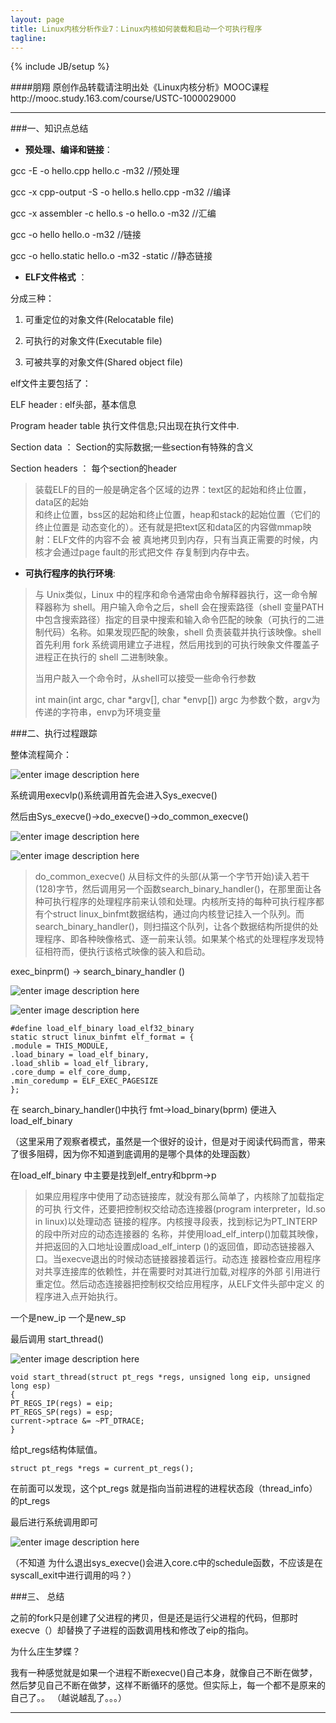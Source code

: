 ```yaml
---
layout: page
title: Linux内核分析作业7：Linux内核如何装载和启动一个可执行程序
tagline: 
---
```

{% include JB/setup %}

####朋翔 原创作品转载请注明出处《Linux内核分析》MOOC课程http://mooc.study.163.com/course/USTC-1000029000 

---

###一、知识点总结

- **预处理、编译和链接**：

gcc -E -o hello.cpp hello.c -m32  //预处理

gcc -x cpp-output -S -o hello.s hello.cpp -m32  //编译

gcc -x assembler -c hello.s -o hello.o -m32  //汇编

gcc -o hello hello.o -m32  //链接

gcc -o hello.static hello.o -m32 -static  //静态链接


- **ELF文件格式** ：

分成三种：

1.  可重定位的对象文件(Relocatable file)


2.  可执行的对象文件(Executable file)

3. 可被共享的对象文件(Shared object file)

	
elf文件主要包括了：

 ELF header :  elf头部，基本信息

Program header table  执行文件信息;只出现在执行文件中.
 
 Section data ：  Section的实际数据;一些section有特殊的含义
 
Section headers ： 每个section的header

> 装载ELF的目的一般是确定各个区域的边界：text区的起始和终止位置，data区的起始	
> 和终止位置，bss区的起始和终止位置，heap和stack的起始位置（它们的终止位置是 
> 动态变化的）。还有就是把text区和data区的内容做mmap映射：ELF文件的内容不会
> 被 真地拷贝到内存，只有当真正需要的时候，内核才会通过page fault的形式把文件
> 存复制到内存中去。




- **可执行程序的执行环境**: 




> 与 Unix类似，Linux 中的程序和命令通常由命令解释器执行，这一命令解释器称为 shell。用户输入命令之后，shell 会在搜索路径（shell 变量PATH中包含搜索路径）指定的目录中搜索和输入命令匹配的映象（可执行的二进制代码）名称。如果发现匹配的映象，shell 负责装载并执行该映像。shell 首先利用 fork 系统调用建立子进程，然后用找到的可执行映象文件覆盖子进程正在执行的 shell 二进制映象。
> 
> 当用户敲入一个命令时，从shell可以接受一些命令行参数
> 
> int main(int argc, char *argv[], char *envp[]) argc 为参数个数，argv为传递的字符串，envp为环境变量





###二、执行过程跟踪

整体流程简介：

![enter image description here](./linux7/flow.png)

系统调用execvlp()系统调用首先会进入Sys_execve()

然后由Sys_execve()->do_execve()->do_common_execve()



![enter image description here](./linux7/lab2.png)

![enter image description here](./linux7/lab3.png)

> do_common_execve() 从目标文件的头部(从第一个字节开始)读入若干(128)字节，然后调用另一个函数search_binary_handler()，在那里面让各种可执行程序的处理程序前来认领和处理。内核所支持的每种可执行程序都有个struct linux_binfmt数据结构，通过向内核登记挂入一个队列。而search_binary_handler()，则扫描这个队列，让各个数据结构所提供的处理程序、即各种映像格式、逐一前来认领。如果某个格式的处理程序发现特征相符而，便执行该格式映像的装入和启动。

exec_binprm() -> search_binary_handler ()

![enter image description here](./linux7/lab4.png)

![enter image description here](./linux7/lab5.png)


	#define load_elf_binary load_elf32_binary
	static struct linux_binfmt elf_format = {
	.module = THIS_MODULE,
	.load_binary = load_elf_binary,
	.load_shlib = load_elf_library,
	.core_dump = elf_core_dump,
	.min_coredump = ELF_EXEC_PAGESIZE
	};

在 search_binary_handler()中执行 fmt->load_binary(bprm) 便进入 load_elf_binary

（这里采用了观察者模式，虽然是一个很好的设计，但是对于阅读代码而言，带来了很多阻碍，因为你不知道到底调用的是哪个具体的处理函数）


在load_elf_binary 中主要是找到elf_entry和bprm->p

> 如果应用程序中使用了动态链接库，就没有那么简单了，内核除了加载指定的可执
> 行文件，还要把控制权交给动态连接器(program interpreter，ld.so in linux)以处理动态
> 链接的程序。内核搜寻段表，找到标记为PT_INTERP的段中所对应的动态连接器的
> 名称，并使用load_elf_interp()加载其映像，并把返回的入口地址设置成load_elf_interp
> ()的返回值，即动态链接器入口。当execve退出的时候动态链接器接着运行。动态连
> 接器检查应用程序对共享连接库的依赖性，并在需要时对其进行加载,对程序的外部
> 引用进行重定位。然后动态连接器把控制权交给应用程序，从ELF文件头部中定义
> 的程序进入点开始执行。

一个是new_ip 一个是new_sp

最后调用 start_thread()

![enter image description here](./linux7/lab8.png)


	void start_thread(struct pt_regs *regs, unsigned long eip, unsigned long esp)
	{
	PT_REGS_IP(regs) = eip;
	PT_REGS_SP(regs) = esp;
	current->ptrace &= ~PT_DTRACE;
	}

给pt_regs结构体赋值。

	struct pt_regs *regs = current_pt_regs();

在前面可以发现，这个pt_regs 就是指向当前进程的进程状态段（thread_info）的pt_regs

最后进行系统调用即可

![enter image description here](./linux7/lab9.png)

（不知道 为什么退出sys_execve()会进入core.c中的schedule函数，不应该是在syscall_exit中进行调用的吗？）



###三、 总结

之前的fork只是创建了父进程的拷贝，但是还是运行父进程的代码，但那时execve（）却替换了子进程的函数调用栈和修改了eip的指向。

为什么庄生梦蝶？

我有一种感觉就是如果一个进程不断execve()自己本身，就像自己不断在做梦，然后梦见自己不断在做梦，这样不断循环的感觉。但实际上，每一个都不是原来的自己了。。
（越说越乱了。。。）


----

